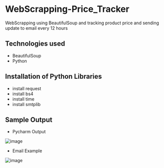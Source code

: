 # WebScrapping-Price_Tracker
WebScrapping using BeautifulSoup and tracking product price and sending update to email every 12 hours

## Technologies used
* BeautifulSoup
* Python

## Installation of Python Libraries
* install request
* install bs4
* install time
* install smtplib

## Sample Output

* Pycharm Output

![image](https://user-images.githubusercontent.com/89597565/186489069-fbcaf834-0b3d-4ad9-b32b-c8dd672e8f1f.png)

* Email Example

![image](https://user-images.githubusercontent.com/89597565/186489482-5aaa4c7c-8690-4f81-9fda-309104e7adab.png)
